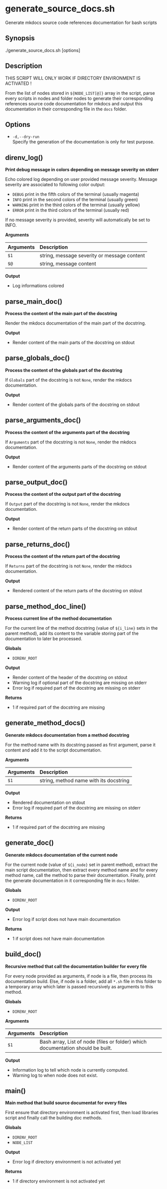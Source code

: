 # generate_source_docs.sh

Generate mkdocs source code references documentation for bash scripts

## Synopsis

./generate_source_docs.sh [options]

## Description

THIS SCRIPT WILL ONLY WORK IF DIRECTORY ENVIRONMENT IS ACTIVATED !

From the list of nodes stored in `${NODE_LIST[@]}` array in the script,
parse every scripts in nodes and folder nodes to generate their
corresponding references source code documentation for mkdocs and output this
documentation in their corresponding file in the `docs` folder.

## Options


- `-d,--dry-run`<br>
  Specify the generation of the documentation is only for test purpose.



## direnv_log()

 **Print debug message in colors depending on message severity on stderr**
 
 Echo colored log depending on user provided message severity. Message
 severity are associated to following color output:
 
   - `DEBUG` print in the fifth colors of the terminal (usually magenta)
   - `INFO` print in the second colors of the terminal (usually green)
   - `WARNING` print in the third colors of the terminal (usually yellow)
   - `ERROR` print in the third colors of the terminal (usually red)
 
 If no message severity is provided, severity will automatically be set to
 INFO.


 **Arguments**

 | Arguments | Description |
 | :-------- | :---------- |
 | `$1` |  string, message severity or message content |
 | `$@` |  string, message content |

 **Output**

 - Log informations colored

## parse_main_doc()

 **Process the content of the main part of the docstring**
 
 Render the mkdocs documentation of the main part of the docstring.


 **Output**

 - Render content of the main parts of the docstring on stdout

## parse_globals_doc()

 **Process the content of the globals part of the docstring**
 
 If `Globals` part of the docstring is not `None`, render the mkdocs
 documentation.


 **Output**

 - Render content of the globals parts of the docstring on stdout

## parse_arguments_doc()

 **Process the content of the arguments part of the docstring**
 
 If `Arguments` part of the docstring is not `None`, render the mkdocs
 documentation.


 **Output**

 - Render content of the arguments parts of the docstring on stdout

## parse_output_doc()

 **Process the content of the output part of the docstring**
 
 If `Output` part of the docstring is not `None`, render the mkdocs
 documentation.


 **Output**

 - Render content of the return parts of the docstring on stdout

## parse_returns_doc()

 **Process the content of the return part of the docstring**
 
 If `Returns` part of the docstring is not `None`, render the mkdocs
 documentation.


 **Output**

 - Rendered content of the return parts of the docstring on stdout

## parse_method_doc_line()

 **Process current line of the method documentation**
 
 For the current line of the method docstring (value of `${i_line}` sets in
 the parent method), add its content to the variable storing part of the
 documentation to later be processed.

 **Globals**

 - `DIRENV_ROOT`

 **Output**

 - Render content of the header of the docstring on stdout
 - Warning log if optional part of the docstring are missing on stderr
 - Error log if required part of the docstring are missing on stderr

 **Returns**

 - 1 if required part of the docstring are missing

## generate_method_docs()

 **Generate mkdocs documentation from a method docstring**
 
 For the method name with its docstring passed as first argument, parse it
 content and add it to the script documentation.


 **Arguments**

 | Arguments | Description |
 | :-------- | :---------- |
 | `$1` |  string, method name with its docstring |

 **Output**

 - Rendered documentation on stdout
 - Error log if required part of the docstring are missing on stderr

 **Returns**

 - 1 if required part of the docstring are missing

## generate_doc()

 **Generate mkdocs documentation of the current node**
 
 For the current node (value of `${i_node}` set in parent method), extract
 the main script documentation, then extract every method name and for every
 method name, call the method to parse their documentation.
 Finally, print the generate documentation in it corresponding file in `docs`
 folder.

 **Globals**

 - `DIRENV_ROOT`

 **Output**

 - Error log if script does not have main documentation

 **Returns**

 - 1 if script does not have main documentation

## build_doc()

 **Recursive method that call the documentation builder for every file**
 
 For every node provided as arguments, if node is a file, then process its
 documentation build. Else, if node is a folder, add all `*.sh` file in this
 folder to a temporary array which later is passed recursively as arguments to
 this method.

 **Globals**

 - `DIRENV_ROOT`

 **Arguments**

 | Arguments | Description |
 | :-------- | :---------- |
 | `$1` |  Bash array, List of node (files or folder) which documentation should be built. |

 **Output**

 - Information log to tell which node is currently computed.
 - Warning log to when node does not exist.

## main()

 **Main method that build source documentat for every files**
 
 First ensure that directory environment is activated first, then load
 libraries script and finally call the building doc methods.

 **Globals**

 - `DIRENV_ROOT`
 - `NODE_LIST`

 **Output**

 - Error log if directory environment is not activated yet

 **Returns**

 - 1 if directory environment is not activated yet
